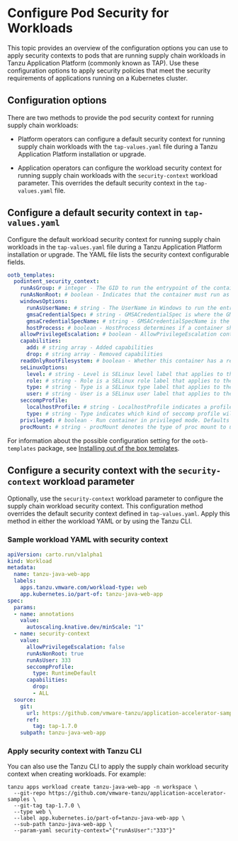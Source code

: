 # Configure Pod Security for Workloads

This topic provides an overview of the configuration options you can use to apply
security contexts to pods that are running supply chain workloads in Tanzu Application Platform (commonly known as TAP). Use these configuration options to apply security policies that meet the security requirements of applications running on a Kubernetes cluster.

## <a id="config-options"></a> Configuration options

There are two methods to provide the pod security context for running supply chain workloads:

- Platform operators can configure a default security context for running supply chain workloads with the `tap-values.yaml` file during a Tanzu Application Platform installation or upgrade.

- Application operators can configure the workload security context for running supply chain workloads with the `security-context` workload parameter. This overrides the default security context in the `tap-values.yaml` file.

## <a id="platform-default"></a> Configure a default security context in `tap-values.yaml`

Configure the default workload security context for running supply chain workloads in the `tap-values.yaml` file during a Tanzu Application Platform installation or upgrade. The YAML file lists the security context configurable fields.

```yaml
ootb_templates:
  podintent_security_context:
    runAsGroup: # integer - The GID to run the entrypoint of the container process.
    runAsNonRoot: # boolean - Indicates that the container must run as a non-root user.
    windowsOptions:
      runAsUserName: # string - The UserName in Windows to run the entrypoint of the container process.
      gmsaCredentialSpec: # string - GMSACredentialSpec is where the GMSA admission webhook inlines the contents of the GMSA credential spec named by the GMSACredentialSpecName field.
      gmsaCredentialSpecName: # string - GMSACredentialSpecName is the name of the GMSA credential spec to use.
      hostProcess: # boolean - HostProcess determines if a container should be run as a 'Host Process' container.
    allowPrivilegeEscalation: # boolean - AllowPrivilegeEscalation controls whether a process can gain more privileges than its parent process.
    capabilities:
      add: # string array - Added capabilities
      drop: # string array - Removed capabilities
    readOnlyRootFilesystem: # boolean - Whether this container has a read-only root filesystem.
    seLinuxOptions:
      level: # string - Level is SELinux level label that applies to the container.
      role: # string - Role is a SELinux role label that applies to the container.
      type: # string - Type is a SELinux type label that applies to the container.
      user: # string - User is a SELinux user label that applies to the container.
    seccompProfile:
      localhostProfile: # string - LocalhostProfile indicates a profile defined in a file on the node should be used. The profile must be preconfigured on the node to work. Must be a descending path, relative to the kubelet's configured seccomp profile location. Must only be set if type is "Localhost".
      type: # string - Type indicates which kind of seccomp profile will be applied. Valid options are, "Localhost" - a profile defined in a file on the node should be used. "RuntimeDefault" - the container runtime default profile should be used. "Unconfined" - no profile should be applied.
    privileged: # boolean - Run container in privileged mode. Defaults to false.
    procMount: # string - procMount denotes the type of proc mount to use for the containers.
```

For information about the possible configuration setting for the `ootb-templates` package,
see [Installing out of the box templates](../scc/install-ootb-templates.hbs.md).

## <a id="workload-config"></a> Configure a security context with the `security-context` workload parameter

Optionally, use  the `security-context` workload parameter to configure the supply chain workload security context. This configuration method overrides the default security
context defined in `tap-values.yaml`. Apply this method in either the workload YAML or by using the Tanzu CLI.

### <a id="workload-config-yaml"></a> Sample workload YAML with security context

```yaml
apiVersion: carto.run/v1alpha1
kind: Workload
metadata:
  name: tanzu-java-web-app
  labels:
    apps.tanzu.vmware.com/workload-type: web
    app.kubernetes.io/part-of: tanzu-java-web-app
spec:
  params:
  - name: annotations
    value:
      autoscaling.knative.dev/minScale: "1"
  - name: security-context
    value: 
      allowPrivilegeEscalation: false
      runAsNonRoot: true
      runAsUser: 333
      seccompProfile:
        type: RuntimeDefault
      capabilities:
        drop:
        - ALL
  source:
    git:
      url: https://github.com/vmware-tanzu/application-accelerator-samples
      ref:
        tag: tap-1.7.0
    subpath: tanzu-java-web-app
```

### Apply security context with Tanzu CLI

You can also use the Tanzu CLI to apply the supply chain workload security context when creating workloads. For example:

```console
tanzu apps workload create tanzu-java-web-app -n workspace \
  --git-repo https://github.com/vmware-tanzu/application-accelerator-samples \
  --git-tag tap-1.7.0 \
  --type web \
  --label app.kubernetes.io/part-of=tanzu-java-web-app \
  --sub-path tanzu-java-web-app \
  --param-yaml security-context="{"runAsUser":"333"}"
```
